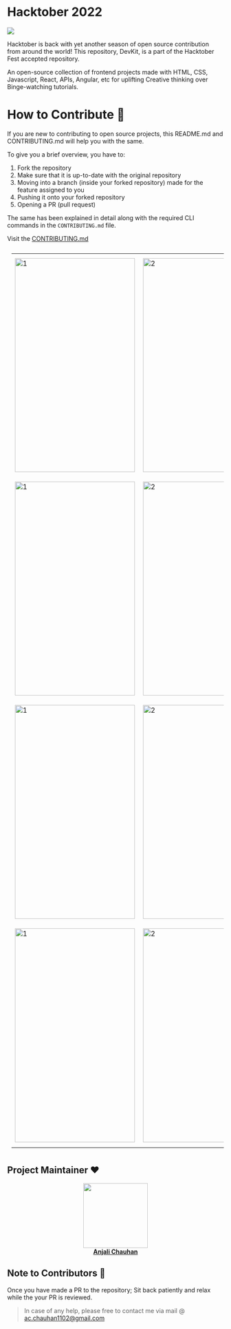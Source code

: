 # Hacktober 2022

![](/hacktober2022.png)

Hacktober is back with yet another season of open source contribution from around the world!
This repository, DevKit, is a part of the Hacktober Fest accepted repository.  

An open-source collection of frontend projects made with HTML, CSS, Javascript, React, APIs, Angular, etc for uplifting Creative thinking over Binge-watching tutorials.

# How to Contribute 🥳

If you are new to contributing to open source projects, this README.md and CONTRIBUTING.md will help you with the same.         

To give you a brief overview, you have to:  
1. Fork the repository
2. Make sure that it is up-to-date with the original repository
3. Moving into a branch (inside your forked repository) made for the feature assigned to you
4. Pushing it onto your forked repository
5. Opening a PR (pull request)

The same has been explained in detail along with the required CLI commands in the `CONTRIBUTING.md` file.

Visit the [CONTRIBUTING.md](https://github.com/anjali1102/Hacktober2022/blob/master/CONTRIBUTING.md)


<table style="padding:10px">
  <tr>
    <td> 
         <img src=""  alt="1" width = 279px height = 496px ></td>
      
 <td><img src="" align="right" alt="2" width = 279px height = 496px></td>
   <td><img src="" alt="3" width = 288px height = 512px></td>
    
   <!--<td><img src="" align="right" alt="4" width =  279px height = 496px></td>-->
  </tr>
   <tr>
    <td> 
         <img src=""  alt="1" width = 279px height = 496px ></td>
      
 <td><img src="" align="right" alt="2" width = 279px height = 496px></td>
   <td><img src="" alt="3" width = 288px height = 512px></td>
    
   <!--<td><img src="" align="right" alt="4" width =  279px height = 496px></td>-->
  </tr>
   <tr>
    <td> 
         <img src=""  alt="1" width = 279px height = 496px ></td>
      
 <td><img src="" align="right" alt="2" width = 279px height = 496px></td>
   <td><img src="" alt="3" width = 288px height = 512px></td>
    
   <!--<td><img src="" align="right" alt="4" width =  279px height = 496px></td>-->
  </tr>
   <tr>
    <td> 
         <img src=""  alt="1" width = 279px height = 496px ></td>
      
 <td><img src="" align="right" alt="2" width = 279px height = 496px></td>
   <td><img src="" alt="3" width = 288px height = 512px></td>
    
   <!--<td><img src="" align="right" alt="4" width =  279px height = 496px></td>-->
  </tr>
</table>



## Project Maintainer ❤
<center>
    <a href="https://github.com/anjali1102">
        <img src="https://pbs.twimg.com/profile_images/1512359113472483331/s91EWJGj_400x400.jpg" width=150px height=150px />
    </a>
    <br/>

<a href = "https://www.linkedin.com/in/anjali1102/"> 
    <strong>
        Anjali Chauhan
    </strong>
</a>
</center>

## Note to Contributors 🙂
Once you have made a PR to the repository; Sit back patiently and relax while the your PR is reviewed.      
> In case of any help, please free to contact me via mail @ ac.chauhan1102@gmail.com
